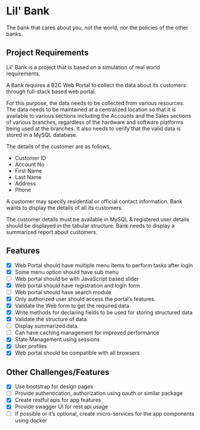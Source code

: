 # Lil' Bank
The bank that cares about you, not the world, nor the 
policies of the other banks.

## Project Requirements

Lil' Bank is a project that is based on a simulation
of real world requirements.

A Bank requires a B2C Web Portal to collect the data 
about its customers through full-stack based web portal.

For this purpose, the data needs to be collected from 
various resources. The data needs to be maintained at 
a centralized location so that it is available to various 
sections including the Accounts and the Sales sections of 
various branches, regardless of the hardware and software 
platforms being used at the branches. 
It also needs to verify that the valid data is stored in 
a MySQL database.

The details of the customer are as follows,
- Customer ID
- Account No
- First Name
- Last Name
- Address
- Phone

A customer may specify residential or official contact information.
Bank wants to display the details of all its customers. 

The customer details must be available in MySQL & registered 
user details should be displayed in the tabular structure. 
Bank needs to display a summarized report about customers. 

## Features
- [X] Web Portal should have multiple menu items to perform tasks after login
- [X] Some menu option should have sub menu 
- [ ] Web portal should be with JavaScript based slider 
- [X] Web portal should have registration and login form
- [ ] Web portal should have search module 
- [X] Only authorized user should access the portal’s features.
- [X] Validate the Web form to get the required data 
- [X] Write methods for declaring fields to be used for storing structured data 
- [X] Validate the structure of data.  
- [ ] Display summarized data. 
- [ ] Can have caching management for improved performance 
- [X] State Management using sessions
- [X] User profiles 
- [X] Web portal should be compatible with all browsers 

## Other Challenges/Features

- [X] Use bootstrap for design pages
- [ ] Provide authentication, authorization using oauth or similar package
- [X] Create restful apis for app features
- [X] Provide swagger UI for rest api usage
- [ ] If possible or it’s optional, create micro-services for the app components using docker
